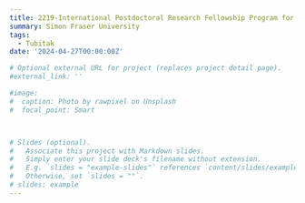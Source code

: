 ```yaml
---
title: 2219-International Postdoctoral Research Fellowship Program for Turkish Citizens
summary: Simon Fraser University
tags:
  - Tubitak
date: '2024-04-27T00:00:00Z'

# Optional external URL for project (replaces project detail page).
#external_link: ''

#image:
#  caption: Photo by rawpixel on Unsplash
#  focal_point: Smart



# Slides (optional).
#   Associate this project with Markdown slides.
#   Simply enter your slide deck's filename without extension.
#   E.g. `slides = "example-slides"` references `content/slides/example-slides.md`.
#   Otherwise, set `slides = ""`.
# slides: example
---
```

